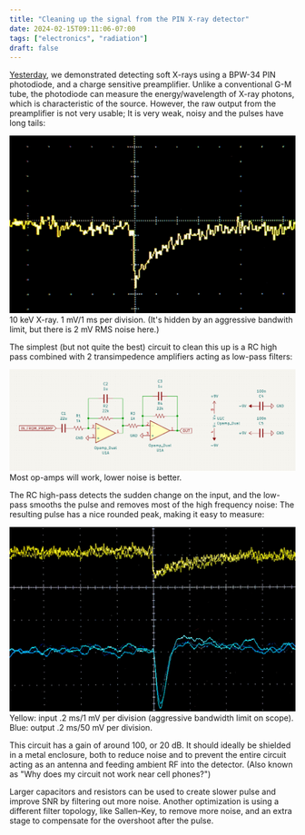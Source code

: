 ```yaml
---
title: "Cleaning up the signal from the PIN X-ray detector"
date: 2024-02-15T09:11:06-07:00
tags: ["electronics", "radiation"]
draft: false
---
```


<!-- https://www.ncbi.nlm.nih.gov/pmc/articles/PMC3470605/ -->

[Yesterday](/projects/pin_xray/), we demonstrated detecting soft X-rays using a BPW-34 PIN photodiode, and a charge sensitive preamplifier.
Unlike a conventional G-M tube, the photodiode can measure the energy/wavelength of X-ray photons, which is characteristic of the source.
However, the raw output from the preamplifier is not very usable; It is very weak, noisy and the pulses have long tails:

![Signal from preamp](trace.jpg)
10 keV X-ray. 1 mV/1 ms per division. (It's hidden by an aggressive bandwith limit, but there is 2 mV RMS noise here.)

The simplest (but not quite the best) circuit to clean this up is a RC high pass combined with 2 transimpedence amplifiers acting as low-pass filters:

![](sch.png)
Most op-amps will work, lower noise is better.

The RC high-pass detects the sudden change on the input, and the low-pass smooths the pulse and removes most of the high frequency noise:
The resulting pulse has a nice rounded peak, making it easy to measure:

![](trace2.jpg)
Yellow: input .2 ms/1 mV per division (aggressive bandwidth limit on scope). Blue: output .2 ms/50 mV per division.

This circuit has a gain of around 100, or 20 dB.
It should ideally be shielded in a metal enclosure, both to reduce noise and to prevent the entire circuit acting as an antenna and feeding ambient RF into the detector.
(Also known as "Why does my circuit not work near cell phones?")

Larger capacitors and resistors can be used to create slower pulse and improve SNR by filtering out more noise.
Another optimization is using a different filter topology, like Sallen–Key, to remove more noise, and an extra stage to compensate for the overshoot after the pulse.
